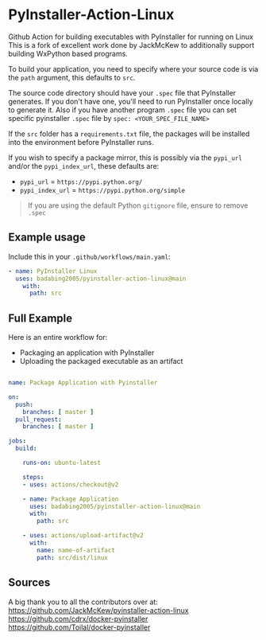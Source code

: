# PyInstaller-Action-Linux

Github Action for building executables with PyInstaller for running on Linux  
This is a fork of excellent work done by JackMcKew to additionally support building WxPython based programs.

To build your application, you need to specify where your source code is via the `path` argument, this defaults to `src`.

The source code directory should have your `.spec` file that PyInstaller generates. If you don't have one, you'll need to run PyInstaller once locally to generate it. Also if you have another program `.spec` file you can set specific pyinstaller `.spec` file by `spec: <YOUR_SPEC_FILE_NAME>`

If the `src` folder has a `requirements.txt` file, the packages will be installed into the environment before PyInstaller runs.

If you wish to specify a package mirror, this is possibly via the `pypi_url` and/or the `pypi_index_url`, these defaults are:

- `pypi_url` = `https://pypi.python.org/`
- `pypi_index_url` = `https://pypi.python.org/simple`

> If you are using the default Python `gitignore` file, ensure to remove `.spec`

## Example usage

Include this in your `.github/workflows/main.yaml`:

```yaml
- name: PyInstaller Linux
  uses: badabing2005/pyinstaller-action-linux@main
    with:
      path: src
```

## Full Example

Here is an entire workflow for:

- Packaging an application with PyInstaller
- Uploading the packaged executable as an artifact

``` yaml

name: Package Application with Pyinstaller

on:
  push:
    branches: [ master ]
  pull_request:
    branches: [ master ]

jobs:
  build:

    runs-on: ubuntu-latest

    steps:
    - uses: actions/checkout@v2

    - name: Package Application
      uses: badabing2005/pyinstaller-action-linux@main
      with:
        path: src

    - uses: actions/upload-artifact@v2
      with:
        name: name-of-artifact
        path: src/dist/linux
```

## Sources

A big thank you to all the contributors over at:
<https://github.com/JackMcKew/pyinstaller-action-linux>  
<https://github.com/cdrx/docker-pyinstaller>  
<https://github.com/Toilal/docker-pyinstaller>  

